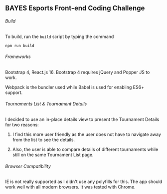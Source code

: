## BAYES Esports Front-end Coding Challenge

###### Build
To build, run the `build` script by typing the command 
```
npm run build
```
###### Frameworks
Bootstrap 4, React.js 16. Bootstrap 4 requires jQuery and Popper JS to work.

Webpack is the bundler used while Babel is used for enabling ES6+ support.

###### Tournaments List & Tournament Details
I decided to use an in-place details view to present the Tournament Details for two reasons:

1. I find this more user friendly as the user does not have to navigate away from the list to see the details. 

2. Also, the user is able to compare details of different tournaments while still on the same Tournament List page.

###### Browser Compatibility
IE is not really supported as I didn't use any polyfills for this. The app should work well with all modern browsers. It was tested with Chrome.

